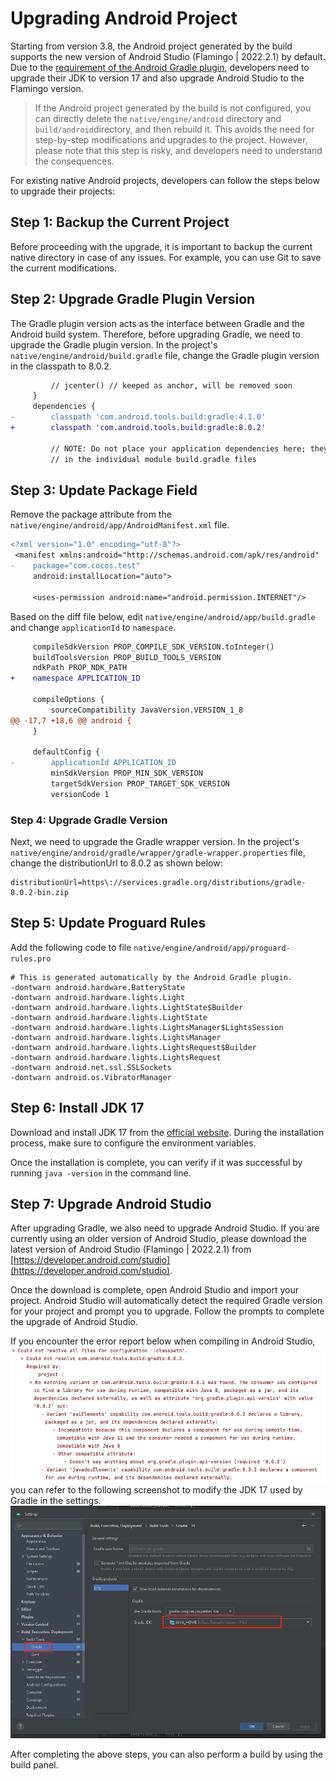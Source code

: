 # Upgrading Android Project

Starting from version 3.8, the Android project generated by the build supports the new version of Android Studio (Flamingo | 2022.2.1) by default. Due to the [requirement of the Android Gradle plugin](https://developer.android.com/studio/releases#jdk-17), developers need to upgrade their JDK to version 17 and also upgrade Android Studio to the Flamingo version.

> If the Android project generated by the build is not configured, you can directly delete the `native/engine/android` directory and `build/android`directory, and then rebuild it. This avoids the need for step-by-step modifications and upgrades to the project. However, please note that this step is risky, and developers need to understand the consequences.

For existing native Android projects, developers can follow the steps below to upgrade their projects:

## Step 1: Backup the Current Project

Before proceeding with the upgrade, it is important to backup the current native directory in case of any issues. For example, you can use Git to save the current modifications.

## Step 2: Upgrade Gradle Plugin Version

The Gradle plugin version acts as the interface between Gradle and the Android build system. Therefore, before upgrading Gradle, we need to upgrade the Gradle plugin version. In the project's `native/engine/android/build.gradle` file, change the Gradle plugin version in the classpath to 8.0.2.

```diff
         // jcenter() // keeped as anchor, will be removed soon
     }
     dependencies {
-        classpath 'com.android.tools.build:gradle:4.1.0'
+        classpath 'com.android.tools.build:gradle:8.0.2'

         // NOTE: Do not place your application dependencies here; they belong
         // in the individual module build.gradle files
```

## Step 3: Update Package Field

Remove the package attribute from the `native/engine/android/app/AndroidManifest.xml` file.

```diff
<?xml version="1.0" encoding="utf-8"?>
 <manifest xmlns:android="http://schemas.android.com/apk/res/android"
-    package="com.cocos.test"
     android:installLocation="auto">

     <uses-permission android:name="android.permission.INTERNET"/>
```

Based on the diff file below, edit `native/engine/android/app/build.gradle` and change `applicationId` to `namespace`.

```diff
     compileSdkVersion PROP_COMPILE_SDK_VERSION.toInteger()
     buildToolsVersion PROP_BUILD_TOOLS_VERSION
     ndkPath PROP_NDK_PATH
+    namespace APPLICATION_ID

     compileOptions {
         sourceCompatibility JavaVersion.VERSION_1_8
@@ -17,7 +18,6 @@ android {
     }

     defaultConfig {
-        applicationId APPLICATION_ID
         minSdkVersion PROP_MIN_SDK_VERSION
         targetSdkVersion PROP_TARGET_SDK_VERSION
         versionCode 1
```

### Step 4: Upgrade Gradle Version

Next, we need to upgrade the Gradle wrapper version. In the project's `native/engine/android/gradle/wrapper/gradle-wrapper.properties` file, change the distributionUrl to 8.0.2 as shown below:

```properties
distributionUrl=https\://services.gradle.org/distributions/gradle-8.0.2-bin.zip
```

## Step 5: Update Proguard Rules

Add the following code to file `native/engine/android/app/proguard-rules.pro`

```
# This is generated automatically by the Android Gradle plugin.
-dontwarn android.hardware.BatteryState
-dontwarn android.hardware.lights.Light
-dontwarn android.hardware.lights.LightState$Builder
-dontwarn android.hardware.lights.LightState
-dontwarn android.hardware.lights.LightsManager$LightsSession
-dontwarn android.hardware.lights.LightsManager
-dontwarn android.hardware.lights.LightsRequest$Builder
-dontwarn android.hardware.lights.LightsRequest
-dontwarn android.net.ssl.SSLSockets
-dontwarn android.os.VibratorManager
```

## Step 6: Install JDK 17

Download and install JDK 17 from the [official website](https://www.oracle.com/java/technologies/downloads/). During the installation process, make sure to configure the environment variables.

Once the installation is complete, you can verify if it was successful by running `java -version` in the command line.

## Step 7: Upgrade Android Studio

After upgrading Gradle, we also need to upgrade Android Studio. If you are currently using an older version of Android Studio, please download the latest version of Android Studio (Flamingo | 2022.2.1) from [https://developer.android.com/studio](https://developer.android.com/studio).

Once the download is complete, open Android Studio and import your project. Android Studio will automatically detect the required Gradle version for your project and prompt you to upgrade. Follow the prompts to complete the upgrade of Android Studio.

If you encounter the error report below when compiling in Android Studio,
![error](./upgrade-3.8-jdk-bad-version.png)
you can refer to the following screenshot to modify the JDK 17 used by Gradle in the settings.
![settings](./upgrade-3.8-jdk-version-as.png)

After completing the above steps, you can also perform a build by using the build panel.